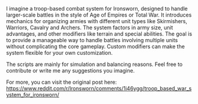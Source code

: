 I imagine a troop-based combat system for Ironsworn, designed to handle larger-scale battles in the style of Age of Empires or Total War.
It introduces mechanics for organizing armies with different unit types like Skirmishers, Warriors, Cavalry and Archers. The system factors in army size, unit advantages, and other modifiers like terrain and special abilities. The goal is to provide a manageable way to handle battles involving multiple units without complicating the core gameplay. Custom modifiers can make the system flexible for your own customization.

The scripts are mainly for simulation and balancing reasons.
Feel free to contribute or write me any suggestions you imagine.

For more, you can visit the original post here:
https://www.reddit.com/r/Ironsworn/comments/1i46ygg/troop_based_war_system_for_ironsworn/
